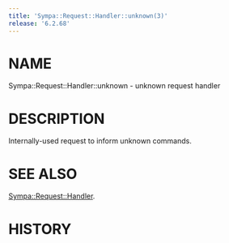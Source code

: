 ```yaml
---
title: 'Sympa::Request::Handler::unknown(3)'
release: '6.2.68'
---
```


# NAME

Sympa::Request::Handler::unknown - unknown request handler

# DESCRIPTION

Internally-used request to inform unknown commands.

# SEE ALSO

[Sympa::Request::Handler](./Sympa-Request-Handler.3.md).

# HISTORY
